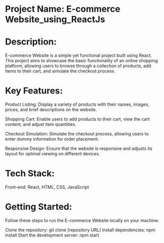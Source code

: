 # Project Name: E-commerce Website_using_ReactJs

# Description:
E-commerce Website is a simple yet functional project built using React. This project aims to showcase the basic functionality of an online shopping platform, allowing users to browse through a collection of products, add items to their cart, and simulate the checkout process.

# Key Features:
Product Listing: Display a variety of products with their names, images, prices, and brief descriptions on the website.

Shopping Cart: Enable users to add products to their cart, view the cart content, and adjust item quantities.

Checkout Simulation: Simulate the checkout process, allowing users to enter dummy information for order placement.

Responsive Design: Ensure that the website is responsive and adjusts its layout for optimal viewing on different devices.

# Tech Stack:
Front-end: React, HTML, CSS, JavaScript

# Getting Started:
Follow these steps to run the E-commerce Website locally on your machine:

Clone the repository: git clone [repository URL]
Install dependencies: npm install
Start the development server: npm start
